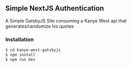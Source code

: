 ## Simple NextJS Authentication

A Simple GatsbyJS Site consuming a Kanye West api that generates/randomize his quotes

### Installation

```bash
$ cd kanye-west-gatsbyjs
$ npm install
$ npm run dev
```